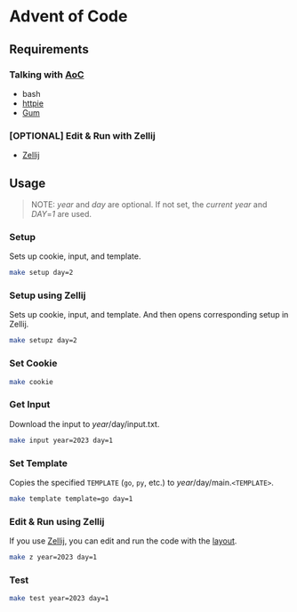 # Advent of Code

## Requirements

### Talking with [AoC](https://adventofcode.com)

- bash
- [httpie](https://github.com/httpie/cli)
- [Gum](https://github.com/charmbracelet/gum)

### [OPTIONAL] Edit & Run with Zellij

- [Zellij](https://github.com/zellij-org/zellij)

## Usage

> NOTE: *year* and *day* are optional. If not set, the *current* *year* and *DAY*=*1* are used.

### Setup

Sets up cookie, input, and template.

```sh
make setup day=2
```

### Setup using Zellij

Sets up cookie, input, and template. And then opens corresponding setup in Zellij.

```sh
make setupz day=2
```

### Set Cookie

```sh
make cookie
```

### Get Input

Download the input to $year/$day/input.txt.

```sh
make input year=2023 day=1
```

### Set Template

Copies the specified `TEMPLATE` (`go`, `py`, etc.) to $year/$day/main.`<TEMPLATE>`.

```sh
make template template=go day=1
```

### Edit & Run using Zellij

If you use [Zellij](https://github.com/zellij-org/zellij), you can edit and run the code with the [layout](.zellij/layout.kdl).

```sh
make z year=2023 day=1
```

### Test

```sh
make test year=2023 day=1
```
